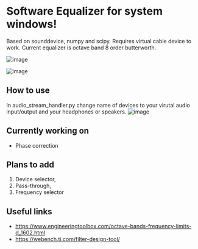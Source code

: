 # Software Equalizer for system windows! #
  Based on sounddevice, numpy and scipy. Requires virtual cable device to work. Current equalizer is octave band 8 order butterworth. 

![image](https://github.com/AdamJaworski/Equalizer-for-windows/assets/118479184/cb1294d8-1def-42b1-a814-6799b1137f46)

![image](https://github.com/AdamJaworski/Equalizer-for-windows/assets/118479184/daba281c-2ce4-42e4-af86-9c4dde324f0e)

## How to use ## 
  In audio_stream_handler.py change name of devices to your virutal audio input/output and your headphones or speakers.
![image](https://github.com/AdamJaworski/MicrophoneFilterApplication/assets/118479184/fae63a09-6a62-431b-bf99-748d3eb5386f)


## Currently working on ##
*  Phase correction 

## Plans to add ##
1.  Device selector,	
2.  Pass-through,	
3.  Frequency selector

## Useful links ##
*  https://www.engineeringtoolbox.com/octave-bands-frequency-limits-d_1602.html
*  https://webench.ti.com/filter-design-tool/

